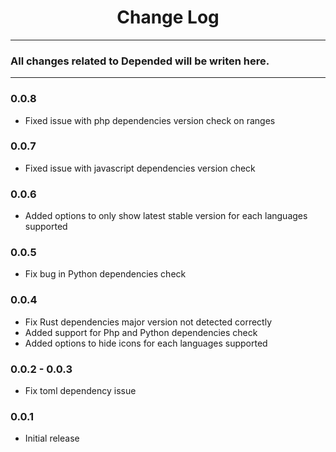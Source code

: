<div align="center">
	<h1>Change Log</h1>
</div>

---

### All changes related to Depended will be writen here.

---

### 0.0.8
- Fixed issue with php dependencies version check on ranges

### 0.0.7
- Fixed issue with javascript dependencies version check

### 0.0.6
- Added options to only show latest stable version for each languages supported

### 0.0.5
- Fix bug in Python dependencies check

### 0.0.4
- Fix Rust dependencies major version not detected correctly
- Added support for Php and Python dependencies check
- Added options to hide icons for each languages supported

### 0.0.2 - 0.0.3
- Fix toml dependency issue

### 0.0.1
- Initial release
